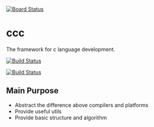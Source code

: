 [![Board Status](https://dev.azure.com/shylockhuang/c16307d1-daf8-4035-8f9b-2fb7facad3c1/951c0262-e77d-4405-8793-4bcd16409d03/_apis/work/boardbadge/f43c2c6c-e621-479c-a8a4-911275726352)](https://dev.azure.com/shylockhuang/c16307d1-daf8-4035-8f9b-2fb7facad3c1/_boards/board/t/951c0262-e77d-4405-8793-4bcd16409d03/Microsoft.RequirementCategory)
# ccc
The framework for c language development.

[![Build Status](https://travis-ci.com/Shylock-Hg/ccc.svg?branch=master)](https://travis-ci.com/Shylock-Hg/ccc)

[![Build Status](https://dev.azure.com/tcath2s/ccc/_apis/build/status/Shylock-Hg.ccc?branchName=master)](https://dev.azure.com/tcath2s/ccc/_build/latest?definitionId=1&branchName=master)

## Main Purpose

- Abstract the difference above compilers and platforms
- Provide useful utils
- Provide basic structure and algorithm
